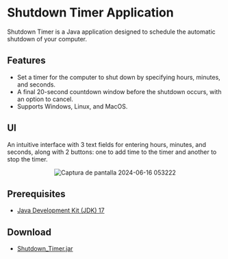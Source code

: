 # Shutdown Timer Application
Shutdown Timer is a Java application designed to schedule the automatic shutdown of your computer.

## Features

- Set a timer for the computer to shut down by specifying hours, minutes, and seconds.
- A final 20-second countdown window before the shutdown occurs, with an option to cancel.
- Supports Windows, Linux, and MacOS.

## UI

An intuitive interface with 3 text fields for entering hours, minutes, and seconds, along with 2 buttons: one to add
time to the timer and another to stop the timer.
<p align="center">
    <img src="https://github.com/AdriMartinN/Shutdown_Timer/assets/129053227/3fd1b0f5-3df6-4903-a585-4f0c4ea19dcc" alt="Captura de pantalla 2024-06-16 053222">
</p>

## Prerequisites

- [Java Development Kit (JDK) 17](https://www.oracle.com/java/technologies/javase/jdk17-archive-downloads.html)

## Download

- [Shutdown_Timer.jar](https://github.com/AdriMartinN/Shutdown_Timer/releases/download/1.0.0/Shutdown_Timer.jar)
